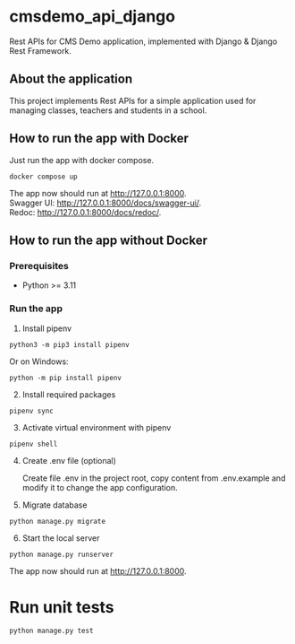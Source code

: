 # cmsdemo_api_django
Rest APIs for CMS Demo application, implemented with Django &amp; Django Rest Framework.

## About the application
This project implements Rest APIs for a simple application used for managing classes, teachers and students in a school.

## How to run the app with Docker

Just run the app with docker compose.

```
docker compose up
```

The app now should run at http://127.0.0.1:8000.  
Swagger UI: http://127.0.0.1:8000/docs/swagger-ui/.  
Redoc: http://127.0.0.1:8000/docs/redoc/.

## How to run the app without Docker

### Prerequisites

- Python >= 3.11

### Run the app

1. Install pipenv

```
python3 -m pip3 install pipenv
```

Or on Windows:
```
python -m pip install pipenv
```

2. Install required packages
```
pipenv sync
```

3. Activate virtual environment with pipenv
```
pipenv shell
```

4. Create .env file (optional)

    Create file .env in the project root, copy content from .env.example and modify it to change the app configuration.

5. Migrate database
```
python manage.py migrate
```

6. Start the local server
```
python manage.py runserver
```
The app now should run at http://127.0.0.1:8000.

# Run unit tests
```
python manage.py test
```
